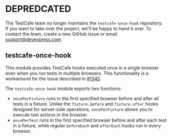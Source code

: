 # DEPREDCATED
The TestCafe team no longer maintains the `testcafe-once-hook` repository. If you want to take over the project, we'll be happy to hand it over. To contact the team, create a new GitHub issue or email support@devexpress.com.

## testcafe-once-hook

This module provides TestCafe hooks executed once in a single browser even when you run tests in multiple browsers. This functionality is a workaround for the issue described in [#1345](https://github.com/DevExpress/testcafe/issues/1345).

The `testcafe-once-hook` module exports two functions:

- `oncePerFixture` runs in the first specified browser before and after all tests in a fixture. Unlike the `fixture.before` and `fixture.after` hooks designed for server-side operations, `oncePerFixture` allows you to execute test actions in the browser.
- `oncePerTest` runs in the first specified browser before and after each test in a fixture, while regular `beforeEach` and `afterEach` hooks run in every browser. 
